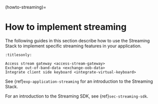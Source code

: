 (howto-streaming)=
# How to implement streaming

The following guides in this section describe how to use the Streaming Stack to implement specific streaming features in your application.

```{toctree}
:titlesonly:

Access stream gateway <access-stream-gateway>
Exchange out-of-band-data <exchange-oob-data>
Integrate client side keyboard <integrate-virtual-keyboard>
```

See {ref}`exp-application-streaming` for an introduction to the Streaming Stack.

For an introduction to the Streaming SDK, see {ref}`sec-streaming-sdk`.
